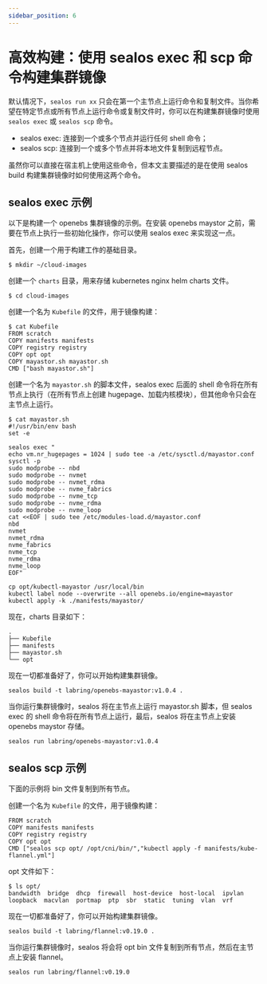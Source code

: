 ```yaml
---
sidebar_position: 6
---
```


# 高效构建：使用 sealos exec 和 scp 命令构建集群镜像

默认情况下，`sealos run xx` 只会在第一个主节点上运行命令和复制文件。当你希望在特定节点或所有节点上运行命令或复制文件时，你可以在构建集群镜像时使用 `sealos exec` 或 `sealos scp` 命令。

- sealos exec: 连接到一个或多个节点并运行任何 shell 命令；
- sealos scp: 连接到一个或多个节点并将本地文件复制到远程节点。

虽然你可以直接在宿主机上使用这些命令，但本文主要描述的是在使用 sealos build 构建集群镜像时如何使用这两个命令。

## sealos exec 示例

以下是构建一个 openebs 集群镜像的示例。在安装 openebs maystor 之前，需要在节点上执行一些初始化操作，你可以使用 sealos exec 来实现这一点。

首先，创建一个用于构建工作的基础目录。

```shell
$ mkdir ~/cloud-images
```

创建一个 `charts` 目录，用来存储 kubernetes nginx helm charts 文件。

```shell
$ cd cloud-images
```

创建一个名为 `Kubefile` 的文件，用于镜像构建：

```shell
$ cat Kubefile
FROM scratch
COPY manifests manifests
COPY registry registry
COPY opt opt
COPY mayastor.sh mayastor.sh
CMD ["bash mayastor.sh"]
```

创建一个名为 `mayastor.sh` 的脚本文件，sealos exec 后面的 shell 命令将在所有节点上执行（在所有节点上创建 hugepage、加载内核模块），但其他命令只会在主节点上运行。

```shell
$ cat mayastor.sh
#!/usr/bin/env bash
set -e

sealos exec "
echo vm.nr_hugepages = 1024 | sudo tee -a /etc/sysctl.d/mayastor.conf 
sysctl -p
sudo modprobe -- nbd
sudo modprobe -- nvmet
sudo modprobe -- nvmet_rdma
sudo modprobe -- nvme_fabrics
sudo modprobe -- nvme_tcp
sudo modprobe -- nvme_rdma
sudo modprobe -- nvme_loop
cat <<EOF | sudo tee /etc/modules-load.d/mayastor.conf
nbd
nvmet
nvmet_rdma
nvme_fabrics
nvme_tcp
nvme_rdma
nvme_loop
EOF"

cp opt/kubectl-mayastor /usr/local/bin
kubectl label node --overwrite --all openebs.io/engine=mayastor
kubectl apply -k ./manifests/mayastor/
```

现在，charts 目录如下：

```shell
.
├── Kubefile
├── manifests
├── mayastor.sh
└── opt
```

现在一切都准备好了，你可以开始构建集群镜像。

```shell
sealos build -t labring/openebs-mayastor:v1.0.4 .
```

当你运行集群镜像时，sealos 将在主节点上运行 mayastor.sh 脚本，但 sealos exec 的 shell 命令将在所有节点上运行，最后，sealos 将在主节点上安装 openebs maystor 存储。

```
sealos run labring/openebs-mayastor:v1.0.4
```

## sealos scp 示例

下面的示例将 bin 文件复制到所有节点。

创建一个名为 `Kubefile` 的文件，用于镜像构建：

```shell
FROM scratch
COPY manifests manifests
COPY registry registry
COPY opt opt
CMD ["sealos scp opt/ /opt/cni/bin/","kubectl apply -f manifests/kube-flannel.yml"]
```

opt 文件如下：

```
$ ls opt/
bandwidth  bridge  dhcp  firewall  host-device  host-local  ipvlan  loopback  macvlan  portmap  ptp  sbr  static  tuning  vlan  vrf
```

现在一切都准备好了，你可以开始构建集群镜像。

```shell
sealos build -t labring/flannel:v0.19.0 .
```

当你运行集群镜像时，sealos 将会将 opt bin 文件复制到所有节点，然后在主节点上安装 flannel。

```
sealos run labring/flannel:v0.19.0
```
